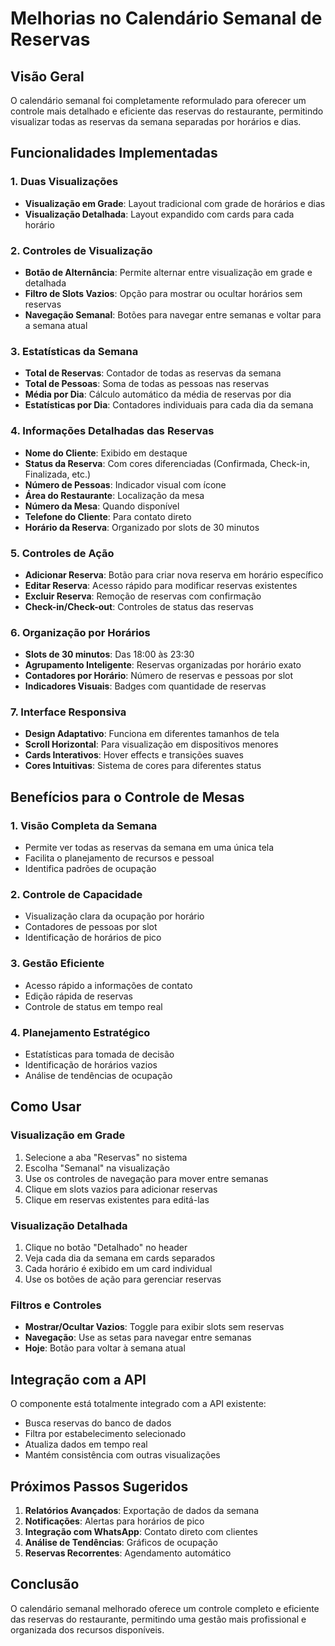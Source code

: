 # Melhorias no Calendário Semanal de Reservas

## Visão Geral
O calendário semanal foi completamente reformulado para oferecer um controle mais detalhado e eficiente das reservas do restaurante, permitindo visualizar todas as reservas da semana separadas por horários e dias.

## Funcionalidades Implementadas

### 1. Duas Visualizações
- **Visualização em Grade**: Layout tradicional com grade de horários e dias
- **Visualização Detalhada**: Layout expandido com cards para cada horário

### 2. Controles de Visualização
- **Botão de Alternância**: Permite alternar entre visualização em grade e detalhada
- **Filtro de Slots Vazios**: Opção para mostrar ou ocultar horários sem reservas
- **Navegação Semanal**: Botões para navegar entre semanas e voltar para a semana atual

### 3. Estatísticas da Semana
- **Total de Reservas**: Contador de todas as reservas da semana
- **Total de Pessoas**: Soma de todas as pessoas nas reservas
- **Média por Dia**: Cálculo automático da média de reservas por dia
- **Estatísticas por Dia**: Contadores individuais para cada dia da semana

### 4. Informações Detalhadas das Reservas
- **Nome do Cliente**: Exibido em destaque
- **Status da Reserva**: Com cores diferenciadas (Confirmada, Check-in, Finalizada, etc.)
- **Número de Pessoas**: Indicador visual com ícone
- **Área do Restaurante**: Localização da mesa
- **Número da Mesa**: Quando disponível
- **Telefone do Cliente**: Para contato direto
- **Horário da Reserva**: Organizado por slots de 30 minutos

### 5. Controles de Ação
- **Adicionar Reserva**: Botão para criar nova reserva em horário específico
- **Editar Reserva**: Acesso rápido para modificar reservas existentes
- **Excluir Reserva**: Remoção de reservas com confirmação
- **Check-in/Check-out**: Controles de status das reservas

### 6. Organização por Horários
- **Slots de 30 minutos**: Das 18:00 às 23:30
- **Agrupamento Inteligente**: Reservas organizadas por horário exato
- **Contadores por Horário**: Número de reservas e pessoas por slot
- **Indicadores Visuais**: Badges com quantidade de reservas

### 7. Interface Responsiva
- **Design Adaptativo**: Funciona em diferentes tamanhos de tela
- **Scroll Horizontal**: Para visualização em dispositivos menores
- **Cards Interativos**: Hover effects e transições suaves
- **Cores Intuitivas**: Sistema de cores para diferentes status

## Benefícios para o Controle de Mesas

### 1. Visão Completa da Semana
- Permite ver todas as reservas da semana em uma única tela
- Facilita o planejamento de recursos e pessoal
- Identifica padrões de ocupação

### 2. Controle de Capacidade
- Visualização clara da ocupação por horário
- Contadores de pessoas por slot
- Identificação de horários de pico

### 3. Gestão Eficiente
- Acesso rápido a informações de contato
- Edição rápida de reservas
- Controle de status em tempo real

### 4. Planejamento Estratégico
- Estatísticas para tomada de decisão
- Identificação de horários vazios
- Análise de tendências de ocupação

## Como Usar

### Visualização em Grade
1. Selecione a aba "Reservas" no sistema
2. Escolha "Semanal" na visualização
3. Use os controles de navegação para mover entre semanas
4. Clique em slots vazios para adicionar reservas
5. Clique em reservas existentes para editá-las

### Visualização Detalhada
1. Clique no botão "Detalhado" no header
2. Veja cada dia da semana em cards separados
3. Cada horário é exibido em um card individual
4. Use os botões de ação para gerenciar reservas

### Filtros e Controles
- **Mostrar/Ocultar Vazios**: Toggle para exibir slots sem reservas
- **Navegação**: Use as setas para navegar entre semanas
- **Hoje**: Botão para voltar à semana atual

## Integração com a API
O componente está totalmente integrado com a API existente:
- Busca reservas do banco de dados
- Filtra por estabelecimento selecionado
- Atualiza dados em tempo real
- Mantém consistência com outras visualizações

## Próximos Passos Sugeridos
1. **Relatórios Avançados**: Exportação de dados da semana
2. **Notificações**: Alertas para horários de pico
3. **Integração com WhatsApp**: Contato direto com clientes
4. **Análise de Tendências**: Gráficos de ocupação
5. **Reservas Recorrentes**: Agendamento automático

## Conclusão
O calendário semanal melhorado oferece um controle completo e eficiente das reservas do restaurante, permitindo uma gestão mais profissional e organizada dos recursos disponíveis.


